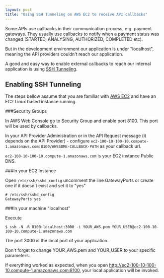 ```yaml
---
layout: post
title: "Using SSH Tunneling on AWS EC2 to receive API callbacks"
---
```


Some APIs use callbacks in their communication process, e.g. payment gateways. They usually use callbacks to notify when a payment status was changed (STARTED, ANALYSING, AUTHORIZED, COMPLETED etc).

But in the development environment our application is under "localhost", meaning the API providers couldn't reach our application.

A good and easy way to enable external callbacks to reach our internal application is using [SSH Tunneling](http://en.wikipedia.org/wiki/Tunneling_protocol).

## Enabling SSH Tunneling

The steps bellow assume that you are familiar with [AWS EC2](http://aws.amazon.com/ec2/) and have an EC2 Linux based instance running.

###Security Groups

In AWS Web Console go to Security Group and enable port 8100. This port will be used by callbacks.

In your API Provider Administration or in the API Request message (it depends on the API Provider) - configure ```ec2-100-10-100-10.compute-1.amazonaws.com:8100/AWESOME-CALLBACK-PATH``` as your callback url.

```ec2-100-10-100-10.compute-1.amazonaws.com``` is your EC2 instance Public DNS.

###In your EC2 Instance

Open ```/etc/ssh/sshd_config``` uncomment the line GatewayPorts or create one if it doesn't exist and set it to "yes"

    # /etc/ssh/sshd_config
    GatewayPorts yes

###In your machine "localhost"

Execute

    $ ssh -N -R 8100:localhost:3000 -i YOUR_AWS.pem YOUR_USER@ec2-100-10-100-10.compute-1.amazonaws.com

The port 3000 is the local port of your application.

Don't forget to change YOUR_AWS.pem and YOUR_USER to your specific parameters.

If everything worked as expected, when you open http://ec2-100-10-100-10.compute-1.amazonaws.com:8100, your local application will be invoked.

